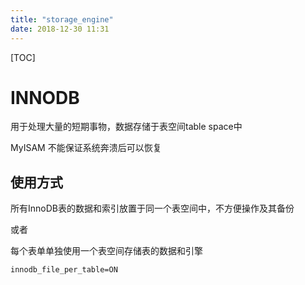 ```yaml
---
title: "storage_engine"
date: 2018-12-30 11:31
---
```



[TOC]



# INNODB

用于处理大量的短期事物，数据存储于表空间table space中

MyISAM 不能保证系统奔溃后可以恢复



## 使用方式

所有InnoDB表的数据和索引放置于同一个表空间中，不方便操作及其备份

或者

每个表单单独使用一个表空间存储表的数据和引擎

```
innodb_file_per_table=ON
```


